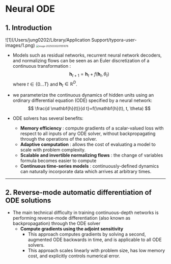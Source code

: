 # Neural ODE

## 1. Introduction
![1](/Users/jung0202/Library/Application Support/typora-user-images/1.png)
<img src="/Users/jung0202/Library/Application Support/typora-user-images/image-20250330201551076.png" alt="image-20250330201551076" style="zoom:50%;" />

- Models such as residual networks, recurrent neural network decoders, and normalizing flows  can be seen as an Euler discretization of a continuous transformation :
  $$
  \mathbf{h}_{t+1}=\mathbf{h}_t+f\left(\mathbf{h}_t, \theta_t\right)
  $$
  where $t \in\{0 \ldots T\}$ and $\mathbf{h}_t \in \mathbb{R}^D$.

- we parameterize the continuous dynamics of hidden units using an ordinary differential equation (ODE) specified by a neural network:
  $$
  \frac{d \mathbf{h}(t)}{d t}=f(\mathbf{h}(t), t, \theta)
  $$

- ODE solvers has several benefits:

  - **Memory efficiency** : compute gradients of a scalar-valued loss with respect to all inputs of any ODE solver, without backpropagating through the operations of the solver.
  - **Adaptive computation** : allows the cost of evaluating a model to scale with problem complexity.
  - **Scalable and invertible normalizing flows** : the change of variables formula becomes easier to compute
  - **Continuous time-series models** : continuously-defined dynamics can naturally incorporate data which arrives at arbitrary times.

------

## 2. Reverse-mode automatic differentiation of ODE solutions

- The main technical difficulty in training continuous-depth networks is performing reverse-mode differentiation (also known as backpropagation) through the ODE solver
  - **Compute gradients using the adjoint sensitivity**
    - This approach computes gradients by solving a second, augmented ODE backwards in time, and is applicable to all ODE solvers.
    - This approach scales linearly with problem size, has low memory cost, and explicitly controls numerical error.
